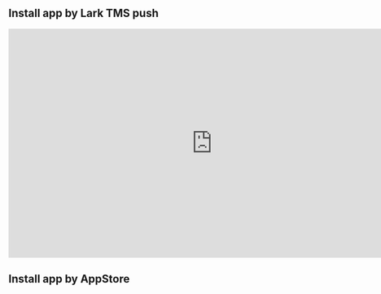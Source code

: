 ## Install app by Lark TMS push

<iframe width="800" height="450" src="https://www.youtube.com/embed/-k5w4iffE-Y?si=SgwZCPxwHo6iMjk6" frameborder="0" allow="accelerometer; autoplay; 
  clipboard-write; encrypted-media; gyroscope; picture-in-picture; web-share" referrerpolicy="strict-origin-when-cross-origin" allowfullscreen></iframe>
  
## Install app by AppStore
